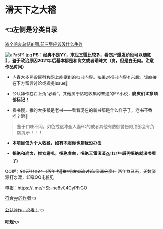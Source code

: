 
# 滑天下之大稽

## 👈左侧是分类目录

[盗个吧友总结的图,前三层应该没什么争议](https://tieba.baidu.com/p/6840032920)

![aPn5P1.jpg](https://s1.ax1x.com/2020/07/27/aPn5P1.jpg)
**PS：经典不是YY，末世文雷比较多，看丧尸爆发阶段可以随意🤞，鉴于政治原因2021年后基本都是和尚文或者暧昧文（爽，但是白无肉。注意作品时间）**

- 内容大多照搬百科和网上能搜到的扫书内容。如果对推书内容有兴趣，请直接在下方留言讨论或者提issue🙏

- 公认神作在右上角“必看”，其他属于贴吧收集的普通的YY小说，**脆皮们注意顶部标记！**

- 看书慢，推的大多都是老书——看看现在的新书都是什么样子了，老书不香吗？滑🐓

> 鉴于口味不同，如色戒这种全人妻FC的或者其他有防御警告的顶部会有负防提示！！！

- **本项目仅为个人收藏，如有不服你也拿我没办法**

- **拒绝和尚文，推女磨叽，拒绝虐主，拒绝天雷滚滚⛈️!(21年后再拒绝就没书看了)**

QQ群：~~805714034（两年老🚗群/吧友交流讨论/资源分享）~~ 两年群已无，无数资源打水漂，卸载QQ电报见

电报：https://t.me/+Sb-he8vG4CyPFrGO

[符合yy的作者](/YY-Author.md)👈

[公认神作，必看！](/must.md)👈

**[吧规](https://tieba.baidu.com/p/6087710033)👈**
